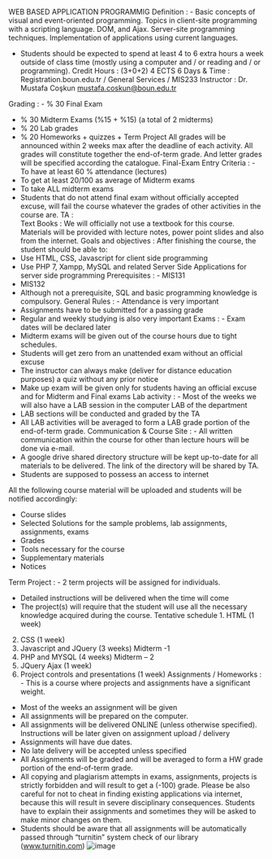 WEB BASED APPLICATION PROGRAMMIG
Definition	:	-	Basic concepts of visual and event-oriented programming. Topics in client-site programming with a scripting language. DOM, and Ajax. Server-site programming techniques. Implementation of applications using current languages.
-	Students should be expected to spend at least 4 to 6 extra hours a week outside of class time (mostly using a computer and / or reading and / or programming).
Credit Hours	:	(3+0+2) 4 ECTS 6
Days & Time	:	Registration.boun.edu.tr / General Services / MIS233
Instructor	:	Dr. Mustafa Coşkun 
mustafa.coskun@boun.edu.tr

Grading	:	-	% 30 Final Exam
-	% 30 Midterm Exams (%15 + %15) (a total of 2 midterms)
-	% 20 Lab grades
-	% 20 Homeworks + quizzes + Term Project
All grades will be announced within 2 weeks max after the deadline of each activity. All grades will constitute together the end-of-term grade. And letter grades will be specified according the catalogue.
Final-Exam Entry Criteria	:	-	To have at least 60 % attendance (lectures)
-	To get at least 20/100 as average of Midterm exams
-	To take ALL midterm exams
-	Students that do not attend final exam without officially accepted excuse, will fail the course whatever the grades of other activities in the course are.
TA	:	
Text Books	:	We will officially not use a textbook for this course. Materials will be provided with lecture notes, power point slides and also from the internet.
Goals and objectives	:	After finishing the course, the student should be able to:
-	Use HTML, CSS, Javascript for client side programming
-	Use PHP 7, Xampp, MySQL and related Server Side Applications for server side programming
Prerequisites	:	-	MIS131
-	MIS132
-	Although not a prerequisite, SQL and basic programming knowledge is compulsory.
General Rules	:	-	Attendance is very important
-	Assignments have to be submitted for a passing grade
-	Regular and weekly studying is also very important
Exams	:	-	Exam dates will be declared later
-	Midterm exams will be given out of the course hours due to tight schedules. 
-	Students will get zero from an unattended exam without an official excuse
-	The instructor can always make (deliver for distance education purposes) a quiz without any prior notice
-	Make up exam will be given only for students having an official excuse and for Midterm and Final exams
Lab activity	:	-	Most of the weeks we will also have a LAB session in the computer LAB of the department
-	LAB sections will be conducted and graded by the TA
-	All LAB activities will be averaged to form a LAB grade portion of the end-of-term grade.
Communication & Course Site	:	-	All written communication within the course for other than lecture hours will be done via e-mail.
-	A google drive shared directory structure will be kept up-to-date for all materials to be delivered. The link of the directory will be shared by TA.
-	Students are supposed to possess an access to internet

All the following course material will be uploaded and students will be notified accordingly:
-	Course slides
-	Selected Solutions for the sample problems, lab assignments, assignments, exams
-	Grades
-	Tools necessary for the course
-	Supplementary materials
-	Notices

Term Project	:	-	2 term projects will be assigned for individuals.
-	Detailed instructions will be delivered when the time will come
-	The project(s) will require that the student will use all the necessary knowledge acquired during the course.
Tentative schedule		1.	HTML (1 week)
2.	CSS (1 week)
3.	Javascript and JQuery (3 weeks)
 Midterm -1
4.	PHP and MYSQL (4 weeks)
 Midterm – 2
5.	JQuery Ajax (1 week)
6.	Project controls and presentations (1 week)
Assignments / Homeworks	:	-	This is a course where projects and assignments have a significant weight.
-	Most of the weeks an assignment will be given
-	All assignments will be prepared on the computer.
-	All assignments will be delivered ONLINE (unless otherwise specified). Instructions will be later given on assignment upload / delivery
-	Assignments will have due dates.
-	No late delivery will be accepted unless specified
-	All Assignments will be graded and will be averaged to form a HW grade portion of the end-of-term grade.
-	All copying and plagiarism attempts in exams, assignments, projects is strictly forbidden and will result to get a (-100) grade. Please be also careful for not to cheat in finding existing applications via internet, because this will result in severe disciplinary consequences. Students have to explain their assignments and sometimes they will be asked to make minor changes on them.
-	Students should be aware that all assignments will be automatically passed through “turnitin” system check of our library (www.turnitin.com)
![image](https://github.com/mustafacoshkun/wbap/assets/7004111/c7ea79a9-5b5e-4aa2-93af-f739ac3cb6bf)

